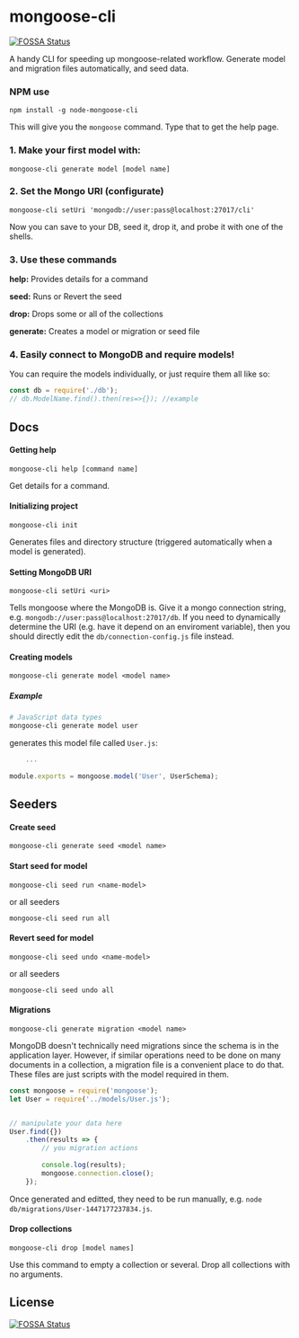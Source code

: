 # mongoose-cli
[![FOSSA Status](https://app.fossa.io/api/projects/git%2Bgithub.com%2Fmedve-dev%2Fnode-mongoose-cli.svg?type=shield)](https://app.fossa.io/projects/git%2Bgithub.com%2Fmedve-dev%2Fnode-mongoose-cli?ref=badge_shield)


A handy CLI for speeding up mongoose-related workflow. Generate model and migration files automatically, and seed data.

### NPM use 
```
npm install -g node-mongoose-cli
```
This will give you the `mongoose` command. Type that to get the help page. 

### 1. Make your first model with:
  ```
  mongoose-cli generate model [model name]
  ```

### 2. Set the Mongo URI (configurate)
  ```
  mongoose-cli setUri 'mongodb://user:pass@localhost:27017/cli'
  ```
  Now you can save to your DB, seed it, drop it, and probe it with one of the shells.

### 3. Use these commands
**help:**  Provides details for a command

**seed:**  Runs or Revert the seed

**drop:**  Drops some or all of the collections

**generate:**  Creates a model or migration or seed file

### 4. Easily connect to MongoDB and require models!
You can require the models individually, or just require them all like so:
```javascript
const db = require('./db');
// db.ModelName.find().then(res=>{}); //example
```
## Docs

#### Getting help
```
mongoose-cli help [command name]
```
Get details for a command.

#### Initializing project
```
mongoose-cli init
```
Generates files and directory structure (triggered automatically when a model is generated).

#### Setting MongoDB URI
```
mongoose-cli setUri <uri>
```
Tells mongoose where the MongoDB is. Give it a mongo connection string, e.g. `mongodb://user:pass@localhost:27017/db`. If you need to dynamically determine the URI (e.g. have it depend on an enviroment variable), then you should directly edit the `db/connection-config.js` file instead.

#### Creating models
```
mongoose-cli generate model <model name>
```
##### Example
```bash
# JavaScript data types
mongoose-cli generate model user
```
generates this model file called `User.js`:
```javascript
    ...
    
module.exports = mongoose.model('User', UserSchema);
```

Seeders
--

#### Create seed
```
mongoose-cli generate seed <model name>
```

#### Start seed for model
```
mongoose-cli seed run <name-model>
```
or all seeders
```
mongoose-cli seed run all
```
#### Revert seed for model
```
mongoose-cli seed undo <name-model>
```
or all seeders
```
mongoose-cli seed undo all
```


#### Migrations
```
mongoose-cli generate migration <model name>
```
MongoDB doesn't technically need migrations since the schema is in the application layer. However, if similar operations need to be done on many documents in a collection, a migration file is a convenient place to do that. These files are just scripts with the model required in them. 
```javascript
const mongoose = require('mongoose');
let User = require('../models/User.js');


// manipulate your data here
User.find({})
    .then(results => {
        // you migration actions
    
        console.log(results);
        mongoose.connection.close();
    });
```
Once generated and editted, they need to be run manually, e.g. `node db/migrations/User-1447177237834.js`.

#### Drop collections
```
mongoose-cli drop [model names]
```
Use this command to empty a collection or several. Drop all collections with no arguments.

## License
[![FOSSA Status](https://app.fossa.io/api/projects/git%2Bgithub.com%2Fmedve-dev%2Fnode-mongoose-cli.svg?type=large)](https://app.fossa.io/projects/git%2Bgithub.com%2Fmedve-dev%2Fnode-mongoose-cli?ref=badge_large)